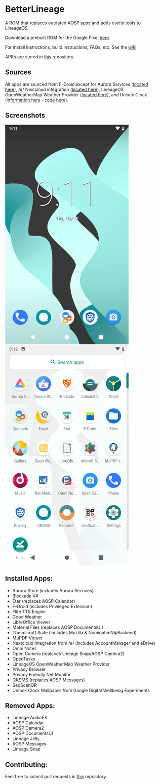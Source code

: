 # BetterLineage

A ROM that replaces outdated AOSP apps and adds useful tools to LineageOS.

Download a prebuilt ROM for the Google Pixel [here](https://www.androidfilehost.com/?w=files&flid=312384).

For install instructions, build instructions, FAQs, etc. See the [wiki](http://wiki.betterlineage.com)

APKs are stored in [this](https://github.com/BetterLineage/android_prebuilts_prebuiltapks) repository.

## Sources

All apps are sourced from F-Droid except for Aurora Services ([located here](https://gitlab.com/AuroraOSS/AuroraServices/-/releases)), /e/ Nextcloud integration ([located here](https://gitlab.e.foundation/e/os/android_prebuilts_prebuiltapks/-/tree/master/)), LineageOS OpenWeatherMap Weather Provider ([located here](https://download.lineageos.org/extras)), and Unlock Clock ([information here](https://experiments.withgoogle.com/unlock-clock) - [code here](https://github.com/BetterLineage/digital-wellbeing-experiments-toolkit/tree/master/liveWallpaper/data-livewallpaper)).

## Screenshots

<img src="https://raw.githubusercontent.com/BetterLineage/BetterLineage/master/screenshots/1.png" alt="Default home screen" width="400" />&nbsp;&nbsp;&nbsp;&nbsp;&nbsp;&nbsp;&nbsp;&nbsp;&nbsp;&nbsp;<img src="https://raw.githubusercontent.com/BetterLineage/BetterLineage/master/screenshots/2.png" alt="Default apps" width="400" />

## Installed Apps:

* Aurora Store (includes Aurora Services)
* Blockada V4
* Etar (replaces AOSP Calendar)
* F-Droid (includes Privileged Extension)
* Flite TTS Engine
* Good Weather
* LibreOffice Viewer
* Material Files (replaces AOSP DocumentsUI)
* The microG Suite (includes Mozilla & NominatimNlpBackend)
* MuPDF Viewer
* Nextcloud Integration from /e/ (includes AccountManager and eDrive)
* Omni Notes
* Open Camera (replaces Lineage Snap/AOSP Camera2)
* OpenTasks
* LineageOS OpenWeatherMap Weather Provider
* Privacy Browser
* Privacy Friendly Net Monitor
* QKSMS (replaces AOSP Messages)
* SecScanQR
* Unlock Clock Wallpaper from Google Digital Wellbeing Experiments

## Removed Apps:

* Lineage AudioFX
* AOSP Calendar
* AOSP Camera2
* AOSP DocumentsUI
* Lineage Jelly
* AOSP Messages
* Lineage Snap

## Contributing:

Feel free to submit pull requests in [this](https://github.com/BetterLineage/android_prebuilts_prebuiltapks) repository.
